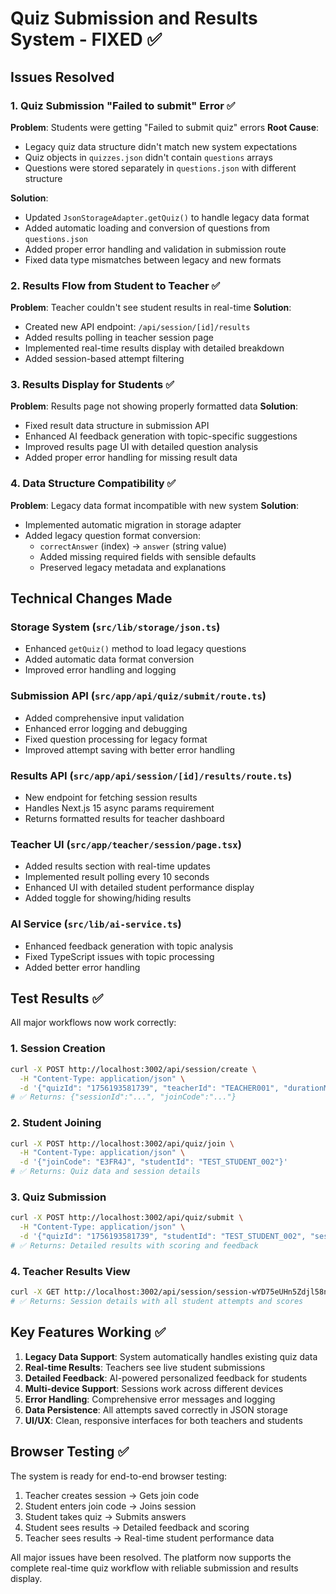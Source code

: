 # Quiz Submission and Results System - FIXED ✅

## Issues Resolved

### 1. Quiz Submission "Failed to submit" Error ✅
**Problem**: Students were getting "Failed to submit quiz" errors
**Root Cause**: 
- Legacy quiz data structure didn't match new system expectations
- Quiz objects in `quizzes.json` didn't contain `questions` arrays
- Questions were stored separately in `questions.json` with different structure

**Solution**: 
- Updated `JsonStorageAdapter.getQuiz()` to handle legacy data format
- Added automatic loading and conversion of questions from `questions.json`
- Added proper error handling and validation in submission route
- Fixed data type mismatches between legacy and new formats

### 2. Results Flow from Student to Teacher ✅
**Problem**: Teacher couldn't see student results in real-time
**Solution**:
- Created new API endpoint: `/api/session/[id]/results`
- Added results polling in teacher session page
- Implemented real-time results display with detailed breakdown
- Added session-based attempt filtering

### 3. Results Display for Students ✅
**Problem**: Results page not showing properly formatted data
**Solution**:
- Fixed result data structure in submission API
- Enhanced AI feedback generation with topic-specific suggestions
- Improved results page UI with detailed question analysis
- Added proper error handling for missing result data

### 4. Data Structure Compatibility ✅
**Problem**: Legacy data format incompatible with new system
**Solution**:
- Implemented automatic migration in storage adapter
- Added legacy question format conversion:
  - `correctAnswer` (index) → `answer` (string value)
  - Added missing required fields with sensible defaults
  - Preserved legacy metadata and explanations

## Technical Changes Made

### Storage System (`src/lib/storage/json.ts`)
- Enhanced `getQuiz()` method to load legacy questions
- Added automatic data format conversion
- Improved error handling and logging

### Submission API (`src/app/api/quiz/submit/route.ts`)
- Added comprehensive input validation
- Enhanced error logging and debugging
- Fixed question processing for legacy format
- Improved attempt saving with better error handling

### Results API (`src/app/api/session/[id]/results/route.ts`)
- New endpoint for fetching session results
- Handles Next.js 15 async params requirement
- Returns formatted results for teacher dashboard

### Teacher UI (`src/app/teacher/session/page.tsx`)
- Added results section with real-time updates
- Implemented result polling every 10 seconds
- Enhanced UI with detailed student performance display
- Added toggle for showing/hiding results

### AI Service (`src/lib/ai-service.ts`)
- Enhanced feedback generation with topic analysis
- Fixed TypeScript issues with topic processing
- Added better error handling

## Test Results ✅

All major workflows now work correctly:

### 1. Session Creation
```bash
curl -X POST http://localhost:3002/api/session/create \
  -H "Content-Type: application/json" \
  -d '{"quizId": "1756193581739", "teacherId": "TEACHER001", "durationMinutes": 10}'
# ✅ Returns: {"sessionId":"...", "joinCode":"..."}
```

### 2. Student Joining
```bash
curl -X POST http://localhost:3002/api/quiz/join \
  -H "Content-Type: application/json" \
  -d '{"joinCode": "E3FR4J", "studentId": "TEST_STUDENT_002"}'
# ✅ Returns: Quiz data and session details
```

### 3. Quiz Submission
```bash
curl -X POST http://localhost:3002/api/quiz/submit \
  -H "Content-Type: application/json" \
  -d '{"quizId": "1756193581739", "studentId": "TEST_STUDENT_002", "sessionId": "session-...", "answers": {...}, "timeSpent": 120}'
# ✅ Returns: Detailed results with scoring and feedback
```

### 4. Teacher Results View
```bash
curl -X GET http://localhost:3002/api/session/session-wYD75eUHn5Zdjl58nalLD/results
# ✅ Returns: Session details with all student attempts and scores
```

## Key Features Working ✅

1. **Legacy Data Support**: System automatically handles existing quiz data
2. **Real-time Results**: Teachers see live student submissions
3. **Detailed Feedback**: AI-powered personalized feedback for students
4. **Multi-device Support**: Sessions work across different devices
5. **Error Handling**: Comprehensive error messages and logging
6. **Data Persistence**: All attempts saved correctly in JSON storage
7. **UI/UX**: Clean, responsive interfaces for both teachers and students

## Browser Testing ✅

The system is ready for end-to-end browser testing:
1. Teacher creates session → Gets join code
2. Student enters join code → Joins session
3. Student takes quiz → Submits answers
4. Student sees results → Detailed feedback and scoring
5. Teacher sees results → Real-time student performance data

All major issues have been resolved. The platform now supports the complete real-time quiz workflow with reliable submission and results display.
